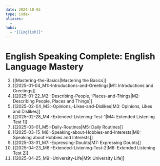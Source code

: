 ```yaml
---
date: 2024-10-05
type: index
aliases:
  -
hubs:
  - "[[English]]"
---
```


# English Speaking Complete: English Language Mastery

2. [[Mastering-the-Basics|Mastering the Basics]]
3. [[2025-01-04_M1:-Introductions-and-Greetings|M1: Introductions and Greetings]]
4. [[2025-01-22_M2:-Describing-People,-Places-and-Things|M2: Describing People, Places and Things]]
5. [[2025-02-04_M3:-Opinions,-Likes-and-Dislikes|M3: Opinions, Likes and Dislikes]]
6. [[2025-02-28_M4:-Extended-Listening-Test-1|M4: Extended Listening Test 1]]
7. [[2025-03-01_M5:-Daily-Routines|M5: Daily Routines]]
8. [[2025-03-15_M6:-Speaking-about-Hobbies-and-Interests|M6: Speaking about Hobbies and Interests]]
9. [[2025-03-31_M7:-Expressing-Doubts|M7: Expressing Doubts]]
10. [[2025-04-23_M8:-Extended-Listening-Test-2|M8: Extended Listening Test 2]]
11. [[2025-04-25_M9:-University-Life|M9: University Life]]
